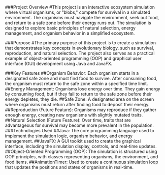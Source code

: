###Project Overview
#This project is an interactive ecosystem simulation where virtual organisms, or "blobs," compete for survival in a simulated environment. The organisms must navigate the environment, seek out food, and return to a safe zone before their energy runs out. The simulation is designed to explore basic principles of natural selection, energy management, and organism behavior in a simplified ecosystem.

###Purpose
#The primary purpose of this project is to create a simulation that demonstrates key concepts in evolutionary biology, such as survival, reproduction, and natural selection. The project also serves as a practical example of object-oriented programming (OOP) and graphical user interface (GUI) development using Java and JavaFX.

###Key Features
##Organism Behavior: Each organism starts in a designated safe zone and must find food to survive. After consuming food, the organism must return to the safe zone within a specified time limit.
##Energy Management: Organisms lose energy over time. They gain energy by consuming food, but if they fail to return to the safe zone before their energy depletes, they die.
##Safe Zone: A designated area on the screen where organisms must return after finding food to deposit their energy.
##Reproduction (Future Feature): Organisms may reproduce if they gather enough energy, creating new organisms with slightly mutated traits.
##Natural Selection (Future Feature): Over time, traits that are advantageous for survival may become more prevalent in the population.
###Technologies Used
##Java: The core programming language used to implement the simulation logic, organism behavior, and energy management.
##JavaFX: A GUI toolkit used to create the graphical interface, including the simulation display, controls, and real-time updates.
##Object-Oriented Programming (OOP): The simulation is structured using OOP principles, with classes representing organisms, the environment, and food items.
##AnimationTimer: Used to create a continuous simulation loop that updates the positions and states of organisms in real-time.

